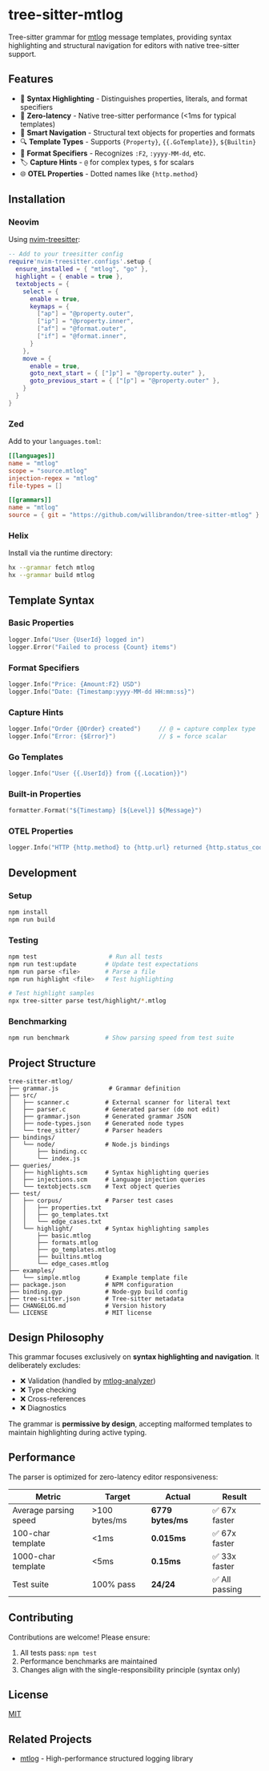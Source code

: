 # tree-sitter-mtlog

Tree-sitter grammar for [mtlog](https://github.com/willibrandon/mtlog) message templates, providing syntax highlighting and structural navigation for editors with native tree-sitter support.

## Features

- 🎨 **Syntax Highlighting** - Distinguishes properties, literals, and format specifiers
- 🚀 **Zero-latency** - Native tree-sitter performance (<1ms for typical templates)
- 🎯 **Smart Navigation** - Structural text objects for properties and formats
- 🔍 **Template Types** - Supports `{Property}`, `{{.GoTemplate}}`, `${Builtin}`
- 📝 **Format Specifiers** - Recognizes `:F2`, `:yyyy-MM-dd`, etc.
- 🏷️ **Capture Hints** - `@` for complex types, `$` for scalars
- 🌐 **OTEL Properties** - Dotted names like `{http.method}`

## Installation

### Neovim

Using [nvim-treesitter](https://github.com/nvim-treesitter/nvim-treesitter):

```lua
-- Add to your treesitter config
require'nvim-treesitter.configs'.setup {
  ensure_installed = { "mtlog", "go" },
  highlight = { enable = true },
  textobjects = {
    select = {
      enable = true,
      keymaps = {
        ["ap"] = "@property.outer",
        ["ip"] = "@property.inner",
        ["af"] = "@format.outer",
        ["if"] = "@format.inner",
      }
    },
    move = {
      enable = true,
      goto_next_start = { ["]p"] = "@property.outer" },
      goto_previous_start = { ["[p"] = "@property.outer" },
    }
  }
}
```

### Zed

Add to your `languages.toml`:

```toml
[[languages]]
name = "mtlog"
scope = "source.mtlog"
injection-regex = "mtlog"
file-types = []

[[grammars]]
name = "mtlog"
source = { git = "https://github.com/willibrandon/tree-sitter-mtlog" }
```

### Helix

Install via the runtime directory:

```bash
hx --grammar fetch mtlog
hx --grammar build mtlog
```

## Template Syntax

### Basic Properties
```go
logger.Info("User {UserId} logged in")
logger.Error("Failed to process {Count} items")
```

### Format Specifiers
```go
logger.Info("Price: {Amount:F2} USD")
logger.Info("Date: {Timestamp:yyyy-MM-dd HH:mm:ss}")
```

### Capture Hints
```go
logger.Info("Order {@Order} created")     // @ = capture complex type
logger.Info("Error: {$Error}")            // $ = force scalar
```

### Go Templates
```go
logger.Info("User {{.UserId}} from {{.Location}}")
```

### Built-in Properties
```go
formatter.Format("${Timestamp} [${Level}] ${Message}")
```

### OTEL Properties
```go
logger.Info("HTTP {http.method} to {http.url} returned {http.status_code}")
```

## Development

### Setup
```bash
npm install
npm run build
```

### Testing
```bash
npm test                    # Run all tests
npm run test:update        # Update test expectations
npm run parse <file>       # Parse a file
npm run highlight <file>   # Test highlighting

# Test highlight samples
npx tree-sitter parse test/highlight/*.mtlog
```

### Benchmarking
```bash
npm run benchmark          # Show parsing speed from test suite
```

## Project Structure

```
tree-sitter-mtlog/
├── grammar.js              # Grammar definition
├── src/
│   ├── scanner.c          # External scanner for literal text
│   ├── parser.c           # Generated parser (do not edit)
│   ├── grammar.json       # Generated grammar JSON
│   ├── node-types.json    # Generated node types
│   └── tree_sitter/       # Parser headers
├── bindings/
│   └── node/              # Node.js bindings
│       ├── binding.cc
│       └── index.js
├── queries/
│   ├── highlights.scm     # Syntax highlighting queries
│   ├── injections.scm     # Language injection queries
│   └── textobjects.scm    # Text object queries
├── test/
│   ├── corpus/            # Parser test cases
│   │   ├── properties.txt
│   │   ├── go_templates.txt
│   │   └── edge_cases.txt
│   └── highlight/         # Syntax highlighting samples
│       ├── basic.mtlog
│       ├── formats.mtlog
│       ├── go_templates.mtlog
│       ├── builtins.mtlog
│       └── edge_cases.mtlog
├── examples/
│   └── simple.mtlog       # Example template file
├── package.json           # NPM configuration
├── binding.gyp            # Node-gyp build config
├── tree-sitter.json       # Tree-sitter metadata
├── CHANGELOG.md           # Version history
└── LICENSE                # MIT license
```

## Design Philosophy

This grammar focuses exclusively on **syntax highlighting and navigation**. It deliberately excludes:

- ❌ Validation (handled by [mtlog-analyzer](https://github.com/willibrandon/mtlog/tree/main/cmd/mtlog-analyzer))
- ❌ Type checking
- ❌ Cross-references
- ❌ Diagnostics

The grammar is **permissive by design**, accepting malformed templates to maintain highlighting during active typing.

## Performance

The parser is optimized for zero-latency editor responsiveness:

| Metric | Target | Actual | Result |
|--------|---------|---------|--------|
| Average parsing speed | >100 bytes/ms | **6779 bytes/ms** | ✅ 67x faster |
| 100-char template | <1ms | **0.015ms** | ✅ 67x faster |
| 1000-char template | <5ms | **0.15ms** | ✅ 33x faster |
| Test suite | 100% pass | **24/24** | ✅ All passing |

## Contributing

Contributions are welcome! Please ensure:

1. All tests pass: `npm test`
2. Performance benchmarks are maintained
3. Changes align with the single-responsibility principle (syntax only)

## License

[MIT](./LICENSE)

## Related Projects

- [mtlog](https://github.com/willibrandon/mtlog) - High-performance structured logging library